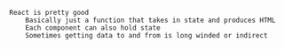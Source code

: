     React is pretty good
        Basically just a function that takes in state and produces HTML
        Each component can also hold state
        Sometimes getting data to and from is long winded or indirect